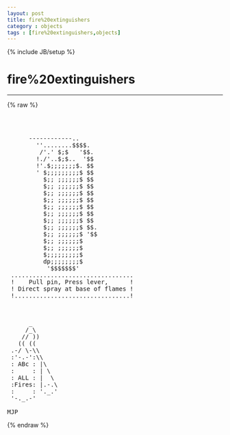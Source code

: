 ```yaml
---
layout: post
title: fire%20extinguishers
category : objects
tags : [fire%20extinguishers,objects]
---
```

{% include JB/setup %}
# fire%20extinguishers
---
{% raw %}
<pre>



      ------------..
        &#039;&#039;........$$$$.
         /&#039;.&#039; $;$   &#039;$$.
        !./&#039;..$;$..  &#039;$$
        !&#039;.$;;;;;;;$. $$
        &#039; $;;;;;;;;;$ $$
          $;; ;;;;;;$ $$
          $;; ;;;;;;$ $$
          $;; ;;;;;;$ $$
          $;; ;;;;;;$ $$
          $;; ;;;;;;$ $$
          $;; ;;;;;;$ $$
          $;; ;;;;;;$ $$
          $;; ;;;;;;$ $$.
          $;; ;;;;;;$ &#039;$$
          $;; ;;;;;;$
          $;; ;;;;;;$
          $;;;;;;;;;$
          dp;;;;;;;;$
           &#039;$$$$$$$&#039;
 ..................................
 !    Pull pin, Press lever,      !
 ! Direct spray at base of flames !
 !................................!



      _
     /_\
    // ))
   (( ((
 .-/ \-\\
 :&#039;-.-&#039;:\\
 : ABc : |\
 :     : | \
 : ALL : |  \
 :Fires: |.-.\
 :     : &#039;._.&#039;
 &#039;-._.-&#039;

MJP </pre>
{% endraw %}
